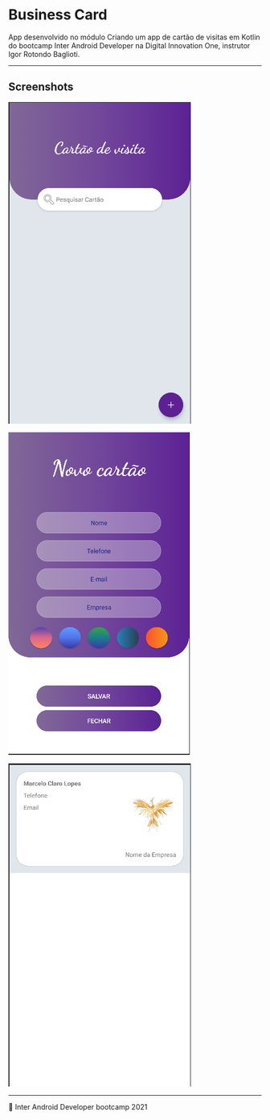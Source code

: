 # Business Card
App desenvolvido no módulo Criando um app de cartão de visitas em Kotlin do bootcamp Inter Android Developer na Digital Innovation One, instrutor Igor Rotondo Baglioti.

****
## Screenshots

![Img_1](Img_1.png)

![Img_2](Img_2.png)

![Img_3](Img_3.png)

****

🧡 Inter Android Developer bootcamp 2021

